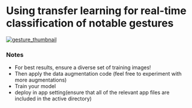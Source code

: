 
# Using transfer learning for real-time classification of notable gestures

[![gesture_thumbnail](https://github.com/user-attachments/assets/86ce1fb7-107c-48ba-b410-e65e0261e580)](https://github.com/Saqib939/Gesture-Recognition/assets/142820178/82a81df6-efb2-4376-9c35-17b0d860161a)


### Notes
- For best results, ensure a diverse set of training images!
- Then apply the data augmentation code (feel free to experiment with more augmentations)
- Train your model
- deploy in app setting(ensure that all of the relevant app files are included in the active directory)

